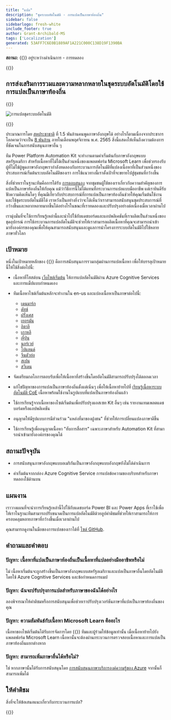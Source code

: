 ```yaml
---
title: "แปล"
description: "ชุดระบบอัตโนมัติ - การแปลเป็นภาษาท้องถิ่น"
sidebar: false
sidebarlogo: fresh-white
include_footer: true
author: Grant-Archibald-MS
tags: ['Localization']
generated: 53AFF7C6E0B1889AF1A221C000C138D19F1390BA
---
```


**สถานะ:** {{<externalImage src="https://github.githubassets.com/images/icons/emoji/unicode/1f6a7.png" size="16x16" text="Construction Icon">}} อยู่ระหว่างดําเนินการ - การทดลอง

{{<toc>}}

## การส่งเสริมการรวมและความหลากหลายในชุดระบบอัตโนมัติโดยใช้การแปลเป็นภาษาท้องถิ่น

{{<border>}}

![การแปลชุดระบบอัตโนมัติ](/images/automation-kit-localization.png)

{{</border>}}

ประมาณการโดย [สหประชาชาติ](https://hr.un.org/unhq/languages/english) ที่ 1.5 พันล้านคนพูดภาษาอังกฤษได้ อย่างไรก็ตามเนื่องจากประชากรโลกคาดว่าจะเป็น [8 พันล้าน](https://www.un.org/en/desa/world-population-reach-8-billion-15-november-2022) ภายในเดือนพฤศจิกายน พ.ศ. 2565 สิ่งนี้แสดงให้เห็นถึงความต้องการที่ชัดเจนในการสนับสนุนภาษาอื่น ๆ

ทีม Power Platform Automation Kit จะทํางานตามค่าเริ่มต้นกับภาษาอังกฤษแบบสหรัฐอเมริกา สําหรับเนื้อหาที่ไม่ได้เป็นส่วนหนึ่งของแพลตฟอร์ม Microsoft Learn เพื่อช่วยรองรับผู้ที่ไม่ใช่ผู้พูดภาษาอังกฤษเรากําลังทดลองกับกระบวนการอัตโนมัติที่แปลงเนื้อหาที่เป็นส่วนหนึ่งของประสบการณ์เริ่มต้นระบบอัตโนมัติของเรา การใช้แนวทางนี้เราตั้งเป้าที่จะขยายไปสู่ชุมชนที่กว้างขึ้น

สิ่งที่ช่วยเราในฐานะทีมคือการได้รับ [การตอบสนอง](/th#provide-feedback) จากชุมชนผู้ใช้ของเราเกี่ยวกับความสําคัญของการแปลเป็นภาษาท้องถิ่นให้กับคุณ แม้ว่าวิธีการนี้ไม่ได้แทนที่กระบวนการแปลแบบมืออาชีพ แต่เรายินดีรับฟังความคิดเห็นใดๆ ที่คุณมีเกี่ยวกับประสบการณ์ที่การแปลเป็นภาษาท้องถิ่นช่วยให้คุณเริ่มต้นใช้งานและใช้ชุดระบบอัตโนมัติได้ เราหวังเป็นอย่างยิ่งว่าจะได้เห็นว่าเราสามารถสนับสนุนชุดประสบการณ์ที่กว้างขึ้นและหลากหลายมากขึ้นได้อย่างไรในขณะที่เราทดลองและปรับปรุงอย่างต่อเนื่องเมื่อเวลาผ่านไป

เรามุ่งมั่นที่จะใช้การเรียนรู้เหล่านี้และนําไปใช้กับแดชบอร์ดและแอปพลิเคชันที่เราผลิตเป็นส่วนหนึ่งของชุดอุปกรณ์ การใช้กระบวนการแปลอัตโนมัติจะช่วยให้เราสามารถผลิตเนื้อหาที่คุณจะสามารถนําเข้ามายังองค์กรของคุณเพื่อให้คุณสามารถสนับสนุนและดูแลการนําโครงการระบบอัตโนมัติไปใช้หลายภาษาทั่วโลก

## เป้าหมาย

หนึ่งในเป้าหมายหลักของ {{<product-name>}} คือการสนับสนุนการรวมกลุ่มผ่านการแปลเนื้อหา เพื่อให้บรรลุเป้าหมายนี้ให้ใช้สิ่งต่อไปนี้:

- เนื้อหาที่โฮสต์บน [เว็บไซต์เริ่มต้น](https://aka.ms/ak4pp/starter) ให้การแปลอัตโนมัติผ่าน Azure Cognitive Services และการแม็ปแบบกําหนดเอง

- ทีมเนื้อหาไซต์เริ่มต้นหลักจะทํางานใน en-us และแปลงเนื้อหาเป็นภาษาต่อไปนี้:

  - [เดนมาร์ก](https://microsoft.github.io/powercat-automation-kit/da/)
  - [ดัทช์](https://microsoft.github.io/powercat-automation-kit/nl/)
  - [ฝรั่งเศส](https://microsoft.github.io/powercat-automation-kit/fr/)
  - [เยอรมัน](https://microsoft.github.io/powercat-automation-kit/de/) 
  - [อิตาลี](https://microsoft.github.io/powercat-automation-kit/it/)
  - [เกาหลี](https://microsoft.github.io/powercat-automation-kit/ko/)
  - [ญี่ปุ่น](https://microsoft.github.io/powercat-automation-kit/ja/)
  - [นอร์เวย์](https://microsoft.github.io/powercat-automation-kit/nb/)
  - [โปแลนด์](https://microsoft.github.io/powercat-automation-kit/pl/)
  - [จีนตัวย่อ](https://microsoft.github.io/powercat-automation-kit/zh-hans)
  - [สเปน](https://microsoft.github.io/powercat-automation-kit/es/)
  - [สวีเดน](https://microsoft.github.io/powercat-automation-kit/sv/)

- จัดเตรียมกลไกการตอบรับเพื่อให้เนื้อหาที่สร้างขึ้นโดยอัตโนมัติสามารถปรับปรุงได้ตลอดเวลา

- แก้ไขปัญหาของการแปลเป็นภาษาท้องถิ่นตั้งแต่เนิ่นๆ เพื่อให้เนื้อหาย้ายไปที่ [เรียนรู้เนื้อหาระบบอัตโนมัติ CoE](https://aka.ms/AutomationCoE) เนื้อหาพร้อมใช้งานในรูปแบบที่แปลเป็นภาษาท้องถิ่นแล้ว

- ใช้การเรียนรู้จากเนื้อหาของไซต์เริ่มต้นเพื่อปรับปรุงแอสเซท Kit อื่นๆ เช่น รายงานเทมเพลตแดชบอร์ดหรือแอปพลิเคชัน

- อนุญาตให้มีรูปแบบการมีส่วนร่วม "แหล่งที่มาของฝูงชน" ที่ช่วยให้การเปลี่ยนแปลงภาษาดีขึ้น

- ใช้การเรียนรู้เพื่ออนุญาตเนื้อหา "ฮับการสื่อสาร" เฉพาะภาษาสําหรับ Automation Kit ที่สามารถนําเข้ามายังองค์กรของคุณได้

## สถานะปัจจุบัน

- การสนับสนุนภาษาอังกฤษแบบอเมริกันเป็นภาษาอังกฤษแบบอังกฤษยังไม่ได้ดําเนินการ

- ค่าเริ่มต้นจากกล่อง Azure Cognitive Service การแปลข้อความของบริบทสําหรับภาษาทดลองใช้ด้านบน

## แผนงาน

เราวางแผนที่จะนําการเรียนรู้เหล่านี้ไปใช้กับแดชบอร์ด Power BI และ Power Apps ที่เราใช้เพื่อให้เราในฐานะทีมสามารถปรับขนาดเป็นการแปลอัตโนมัติด้วยลูปคําติชมที่ช่วยให้เราสามารถให้การครอบคลุมหลายภาษาที่กว้างขึ้นเมื่อเวลาผ่านไป

คุณสามารถดูงานในมือของการแปลของเราได้ที่ [ไซต์ GitHub](https://github.com/microsoft/powercat-automation-kit/issues?q=is%3Aopen+is%3Aissue+label%3Alocalization).

## คําถามและคําตอบ

### **ปัญหา:** เนื้อหาที่แปลเป็นภาษาท้องถิ่นเป็นเนื้อหาที่แปลอย่างมืออาชีพหรือไม่

ไม่ เนื้อหาเริ่มต้นจะถูกสร้างขึ้นเป็นภาษาอังกฤษแบบสหรัฐอเมริกาและแปลเป็นภาษาอื่นโดยอัตโนมัติโดยใช้ Azure Cognitive Services และข้อกําหนดการแมป

### **ปัญหา:** ฉันจะปรับปรุงการแปลสําหรับภาษาของฉันได้อย่างไร

ลองพิจารณาให้คําติชมหรือการสนับสนุนเพื่อช่วยเราปรับปรุงเวอร์ชันภาษาที่แปลเป็นภาษาท้องถิ่นของคุณ

### **ปัญหา:** ความสัมพันธ์กับเนื้อหา Microsoft Learn คืออะไร

เนื้อหาของไซต์เริ่มต้นได้รับการจัดการโดย {{<product-name>}} ทีมและผู้ร่วมให้ข้อมูลเท่านั้น เมื่อเนื้อหาย้ายไปยังแพลตฟอร์ม Microsoft Learn เนื้อหานั้นจะต้องผ่านกระบวนการตรวจสอบเนื้อหาและการแปลเป็นภาษาท้องถิ่นแยกต่างหาก

### **ปัญหา:** สามารถเพิ่มภาษาอื่นได้หรือไม่?

ใช่ หากภาษานั้นได้รับการสนับสนุนโดย [การสนับสนุนภาษาบริการองค์ความรู้ของ Azure](https://learn.microsoft.com/azure/cognitive-services/language-support) จากนั้นก็สามารถเพิ่มได้

## ให้คําติชม

สิ่งที่จะให้ข้อเสนอแนะเกี่ยวกับกระบวนการแปล?

{{<questions name="/content/th/localization.json" completed="ขอบคุณสําหรับการกรอกคําถาม" showNavigationButtons="false" locale="th">}}
